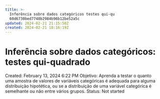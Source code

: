 ```yaml
---
title: >-
  Inferência sobre dados categóricos testes qui-qu
  60d6730bed7748b2984b96b12be52a5c
updated: 2024-02-21 21:15:50Z
created: 2024-02-21 18:16:19Z
---
```


# Inferência sobre dados categóricos: testes qui-quadrado

Created: February 13, 2024 6:22 PM
Objetivo: Aprenda a testar o quanto uma amostra de valores de variáveis categóricas é adequada para alguma distribuição hipotética, ou se a distribuição de uma variável categórica é semelhante ou não entre vários grupos.
Status: Not started